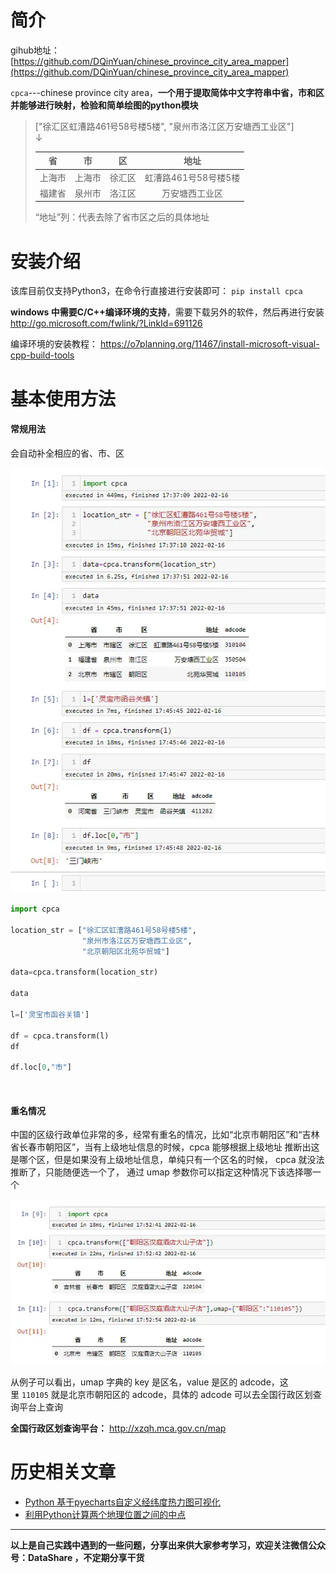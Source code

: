 # 简介
gihub地址：
[https://github.com/DQinYuan/chinese_province_city_area_mapper](https://github.com/DQinYuan/chinese_province_city_area_mapper)

`cpca`---chinese province city area，**一个用于提取简体中文字符串中省，市和区并能够进行映射，检验和简单绘图的python模块**

>["徐汇区虹漕路461号58号楼5楼", "泉州市洛江区万安塘西工业区"] <br/>
↓ <br/> 
>
>|省    |市   |区    |地址                 | 
>|:--:|:--:|:--:|:--:|
>|上海市|上海市|徐汇区|虹漕路461号58号楼5楼  |  
>|福建省|泉州市|洛江区|万安塘西工业区        |  
>  
>“地址”列：代表去除了省市区之后的具体地址

# 安装介绍
该库目前仅支持Python3，在命令行直接进行安装即可：
`pip install cpca`

**windows 中需要C/C++编译环境的支持**，需要下载另外的软件，然后再进行安装
http://go.microsoft.com/fwlink/?LinkId=691126

编译环境的安装教程：
https://o7planning.org/11467/install-microsoft-visual-cpp-build-tools

# 基本使用方法
#### 常规用法
会自动补全相应的省、市、区

![常规用法](./image/6641583-c7be7d3c8c3e82d8.webp)

```python
import cpca

location_str = ["徐汇区虹漕路461号58号楼5楼", 
                "泉州市洛江区万安塘西工业区", 
                "北京朝阳区北苑华贸城"]

data=cpca.transform(location_str)

data

l=['灵宝市函谷关镇']

df = cpca.transform(l)
df

df.loc[0,"市"]
```

<br/>

#### 重名情况
中国的区级行政单位非常的多，经常有重名的情况，比如“北京市朝阳区”和“吉林省长春市朝阳区”，当有上级地址信息的时候，cpca 能够根据上级地址 推断出这是哪个区，但是如果没有上级地址信息，单纯只有一个区名的时候， cpca 就没法推断了，只能随便选一个了， 通过 umap 参数你可以指定这种情况下该选择哪一个

![重名情况](./image/6641583-e76c3f6056b4e95c.webp)

从例子可以看出，umap 字典的 key 是区名，value 是区的 adcode，这里 `110105` 就是北京市朝阳区的 adcode，具体的 adcode 可以去全国行政区划查询平台上查询

**全国行政区划查询平台：** http://xzqh.mca.gov.cn/map

# 历史相关文章
- [Python 基于pyecharts自定义经纬度热力图可视化](../数据可视化/Python-基于pyecharts自定义经纬度热力图可视化.md)
- [利用Python计算两个地理位置之间的中点](../Python数据处理/利用Python计算两个地理位置之间的中点.md)

**************************************************************************
**以上是自己实践中遇到的一些问题，分享出来供大家参考学习，欢迎关注微信公众号：DataShare ，不定期分享干货**
